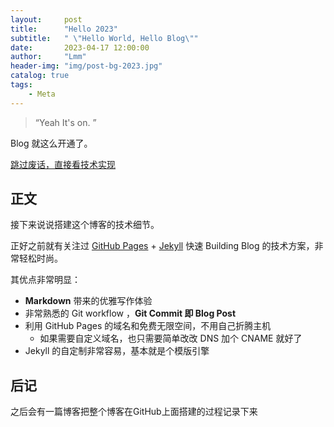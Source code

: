 ```yaml
---
layout:     post
title:      "Hello 2023"
subtitle:   " \"Hello World, Hello Blog\""
date:       2023-04-17 12:00:00
author:     "Lmm"
header-img: "img/post-bg-2023.jpg"
catalog: true
tags:
    - Meta
---
```


> “Yeah It's on. ”


Blog 就这么开通了。

[跳过废话，直接看技术实现 ](#build) 


<p id = "build"></p>

## 正文

接下来说说搭建这个博客的技术细节。  

正好之前就有关注过 [GitHub Pages](https://pages.github.com/) + [Jekyll](http://jekyllrb.com/) 快速 Building Blog 的技术方案，非常轻松时尚。

其优点非常明显：

* **Markdown** 带来的优雅写作体验
* 非常熟悉的 Git workflow ，**Git Commit 即 Blog Post**
* 利用 GitHub Pages 的域名和免费无限空间，不用自己折腾主机
	* 如果需要自定义域名，也只需要简单改改 DNS 加个 CNAME 就好了 
* Jekyll 的自定制非常容易，基本就是个模版引擎

## 后记

之后会有一篇博客把整个博客在GitHub上面搭建的过程记录下来